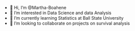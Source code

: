 - 👋 Hi, I’m @Martha-Boahene
- 👀 I’m interested in Data Science and data Analysis
- 🌱 I’m currently learning Statistics at Ball State University
- 💞️ I’m looking to collaborate on projects on survival analysis

<!---
Martha-Boahene/Martha-Boahene is a ✨ special ✨ repository because its `README.md` (this file) appears on your GitHub profile.
You can click the Preview link to take a look at your changes.
--->
